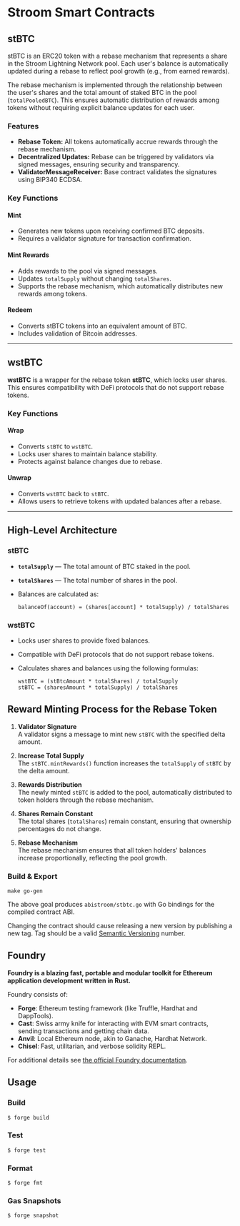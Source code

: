 # Stroom Smart Contracts

## stBTC

stBTC is an ERC20 token with a rebase mechanism that represents a share in the Stroom Lightning Network pool. Each user's balance is automatically updated during a rebase to reflect pool growth (e.g., from earned rewards).

The rebase mechanism is implemented through the relationship between the user's shares and the total amount of staked BTC in the pool (`totalPooledBTC`). This ensures automatic distribution of rewards among tokens without requiring explicit balance updates for each user.

### Features

- **Rebase Token:** All tokens automatically accrue rewards through the rebase mechanism.
- **Decentralized Updates:** Rebase can be triggered by validators via signed messages, ensuring security and transparency.
- **ValidatorMessageReceiver:** Base contract validates the signatures using BIP340 ECDSA.

### Key Functions

#### Mint

- Generates new tokens upon receiving confirmed BTC deposits.
- Requires a validator signature for transaction confirmation.

#### Mint Rewards

- Adds rewards to the pool via signed messages.
- Updates `totalSupply` without changing `totalShares`.
- Supports the rebase mechanism, which automatically distributes new rewards among tokens.

#### Redeem

- Converts stBTC tokens into an equivalent amount of BTC.
- Includes validation of Bitcoin addresses.

---

## wstBTC

**wstBTC** is a wrapper for the rebase token **stBTC**, which locks user shares. This ensures compatibility with DeFi protocols that do not support rebase tokens.

### Key Functions

#### Wrap

- Converts `stBTC` to `wstBTC`.
- Locks user shares to maintain balance stability.
- Protects against balance changes due to rebase.

#### Unwrap

- Converts `wstBTC` back to `stBTC`.
- Allows users to retrieve tokens with updated balances after a rebase.

---

## High-Level Architecture

### stBTC

- **`totalSupply`** — The total amount of BTC staked in the pool.
- **`totalShares`** — The total number of shares in the pool.
- Balances are calculated as:

    ```solidity
    balanceOf(account) = (shares[account] * totalSupply) / totalShares
    ```

### wstBTC

- Locks user shares to provide fixed balances.
- Compatible with DeFi protocols that do not support rebase tokens.
- Calculates shares and balances using the following formulas:

    ```solidity
    wstBTC = (stBtcAmount * totalShares) / totalSupply
    stBTC = (sharesAmount * totalSupply) / totalShares
    ```

## Reward Minting Process for the Rebase Token

1. **Validator Signature**  
   A validator signs a message to mint new `stBTC` with the specified delta amount.

2. **Increase Total Supply**  
   The `stBTC.mintRewards()` function increases the `totalSupply` of `stBTC` by the delta amount.

3. **Rewards Distribution**  
   The newly minted `stBTC` is added to the pool, automatically distributed to token holders through the rebase mechanism.

4. **Shares Remain Constant**  
   The total shares (`totalShares`) remain constant, ensuring that ownership percentages do not change.

5. **Rebase Mechanism**  
   The rebase mechanism ensures that all token holders' balances increase proportionally, reflecting the pool growth.


### Build & Export

```shell
make go-gen
```

The above goal produces `abistroom/stbtc.go` with Go bindings for the compiled contract ABI.

Changing the contract should cause releasing a new version by publishing a new tag.
Tag should be a valid [Semantic Versioning](https://semver.org/) number. 

## Foundry

**Foundry is a blazing fast, portable and modular toolkit for Ethereum application development written in Rust.**

Foundry consists of:

-   **Forge**: Ethereum testing framework (like Truffle, Hardhat and DappTools).
-   **Cast**: Swiss army knife for interacting with EVM smart contracts, sending transactions and getting chain data.
-   **Anvil**: Local Ethereum node, akin to Ganache, Hardhat Network.
-   **Chisel**: Fast, utilitarian, and verbose solidity REPL.

For additional details see [the official Foundry documentation](https://book.getfoundry.sh/).

## Usage

### Build

```shell
$ forge build
```

### Test

```shell
$ forge test
```

### Format

```shell
$ forge fmt
```

### Gas Snapshots

```shell
$ forge snapshot
```